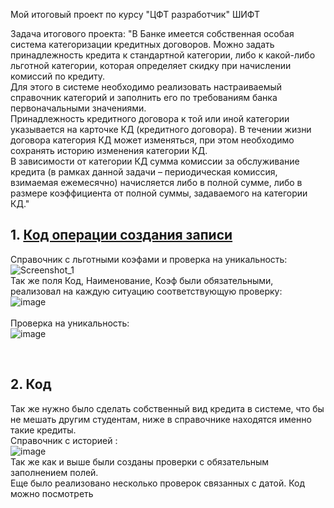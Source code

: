 Мой итоговый проект по курсу "ЦФТ разработчик" ШИФТ

Задача итогового проекта:
"В Банке имеется собственная особая система категоризации кредитных договоров. Можно задать принадлежность кредита к стандартной категории, либо к какой-либо льготной категории, которая определяет скидку при начислении комиссий по кредиту.
<br>
Для этого в системе необходимо реализовать настраиваемый справочник категорий и заполнить его по требованиям банка первоначальными значениями.
<br>
Принадлежность кредитного договора к той или иной категории указывается на карточке КД (кредитного договора). В течении жизни договора категория КД может изменяться, при этом необходимо сохранять историю изменения категории КД.
<br>
В зависимости от категории КД сумма комиссии за обслуживание кредита (в рамках данной задачи – периодическая комиссия, взимаемая ежемесячно) начисляется либо в полной сумме, либо в размере коэффициента от полной суммы, задаваемого на категории КД."




## 1. <a href="https://github.com/phello57/cftdevelop/blob/main/S38_KREDIT_LOAN/NEW_AUTO.plp">Код операции создания записи <a/>
Справочник с льготными коэфами и проверка на уникальность:<br>
![Screenshot_1](https://user-images.githubusercontent.com/103268341/214564517-2c363cd0-33ad-4d4c-a2e8-8dcc0329a783.png)
<br>
Так же поля Код, Наименование, Коэф были обязательными, реализовал на каждую ситуацию соответствующую проверку:
<br>![image](https://user-images.githubusercontent.com/103268341/214564160-b1c90832-9488-4958-aa62-6cf54c8e3f70.png)
<br><br>
Проверка на уникальность:
<br>![image](https://user-images.githubusercontent.com/103268341/214564877-879c455f-5fb0-4d7a-ab1b-34ab70529cde.png)

<br>

## 2. Код
Так же нужно было сделать собственный вид кредита в системе, что бы не мешать другим студентам, ниже в справочнике находятся именно такие кредиты.
<br>Справочник с историей :
<br>![image](https://user-images.githubusercontent.com/103268341/214565714-c971a9e9-614f-4dca-bf5b-199216cef0b4.png)
<br> Так же как и выше были созданы проверки с обязательным заполнением полей. 
<br> Еще было реализовано несколько проверок связанных с датой. Код можно посмотреть
